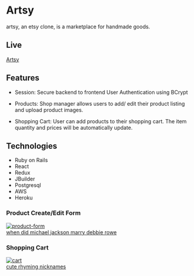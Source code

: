 # Artsy

artsy, an etsy clone, is a marketplace for handmade goods.

## Live 
[Artsy](https://artsy-aa.herokuapp.com/#/)

## Features 

* Session: Secure backend to frontend User Authentication using BCrypt 

* Products: Shop manager allows users to add/ edit their product listing and upload product images.

* Shopping Cart: User can add products to their shopping cart. The item quantity and prices will be automatically update.

## Technologies 

* Ruby on Rails
* React
* Redux 
* JBuilder
* Postgresql
* AWS 
* Heroku 

### Product Create/Edit Form 
<a href="https://ibb.co/3m8g4Kj"><img src="https://i.ibb.co/0yWHm56/product-form.png" alt="product-form" border="0"></a><br /><a target='_blank' href='https://babynamesetc.com/michael-jackson-kids-names'>when did michael jackson marry debbie rowe</a><br />

### Shopping Cart 
<a href="https://ibb.co/8NXfcnp"><img src="https://i.ibb.co/17bP6Y5/cart.png" alt="cart" border="0"></a><br /><a target='_blank' href='https://babynamesetc.com/rhyming'>cute rhyming nicknames</a><br />
